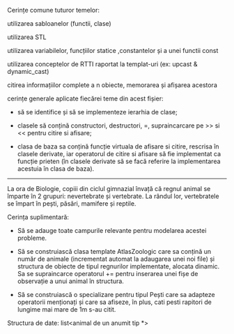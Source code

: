Cerințe comune tuturor temelor: 

utilizarea sabloanelor (functii, clase) 

utilizarea STL 

utilizarea variabilelor, funcțiilor statice
,constantelor și a unei functii const 

utilizarea conceptelor de RTTI raportat la templat-uri (ex: upcast & dynamic_cast) 

citirea informațiilor complete a n obiecte, memorarea și afișarea acestora 


cerințe generale aplicate fiecărei teme din acest fișier: 

- să se identifice și să se implementeze ierarhia de clase; 

- clasele să conțină constructori, destructori, =, supraincarcare pe >> si << pentru citire si afisare; 

- clasa de baza sa conțină funcție virtuala de afisare si citire, rescrisa în clasele derivate, iar operatorul de citire si afisare să fie implementat ca funcție prieten (în clasele derivate să se facă referire la implementarea acestuia în clasa de baza). 


_____________________________________________________________________________________________

La ora de Biologie, copiii din ciclul gimnazial învață că regnul animal se împarte în 2 grupuri: nevertebrate și vertebrate. La rândul lor, vertebratele se împart în pești, păsări, mamifere și reptile. 

 

Cerința suplimentară:  

- Să se adauge toate campurile relevante pentru modelarea acestei probleme. 

- Să se construiască clasa template AtlasZoologic care sa conțină un număr de animale (incrementat automat la adaugarea unei noi file) și structura de obiecte de tipul regnurilor implementate, alocata dinamic. Sa se supraincarce operatorul += pentru inserarea unei fișe de observație a unui animal în structura. 

- Să se construiască o specializare pentru tipul Pești care sa adapteze operatorii menționați și care sa afiseze, în plus, cati pesti rapitori de lungime mai mare de 1m s-au citit. 

 

Structura de date: list<animal de un anumit tip *> 